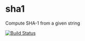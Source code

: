 # sha1
Compute SHA-1 from a given string

[![Build Status](https://travis-ci.org/jyotiska/sha1.svg?branch=master)](https://travis-ci.org/jyotiska/sha1)
